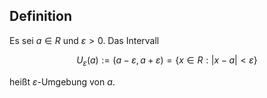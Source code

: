## Definition

Es sei $a \in R$ und $\varepsilon>0$. Das Intervall

$$
U_{\varepsilon}(a):=(a-\varepsilon, a+\varepsilon)=\{x \in R :|x-a|<\varepsilon\}
$$

heißt $\varepsilon$-Umgebung von $a$.
